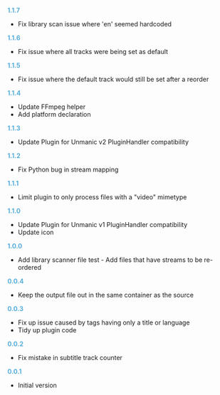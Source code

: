 
**<span style="color:#56adda">1.1.7</span>**
- Fix library scan issue where 'en' seemed hardcoded

**<span style="color:#56adda">1.1.6</span>**
- Fix issue where all tracks were being set as default

**<span style="color:#56adda">1.1.5</span>**
- Fix issue where the default track would still be set after a reorder

**<span style="color:#56adda">1.1.4</span>**
- Update FFmpeg helper
- Add platform declaration

**<span style="color:#56adda">1.1.3</span>**
- Update Plugin for Unmanic v2 PluginHandler compatibility

**<span style="color:#56adda">1.1.2</span>**
- Fix Python bug in stream mapping 

**<span style="color:#56adda">1.1.1</span>**
- Limit plugin to only process files with a "video" mimetype

**<span style="color:#56adda">1.1.0</span>**
- Update Plugin for Unmanic v1 PluginHandler compatibility
- Update icon

**<span style="color:#56adda">1.0.0</span>**
- Add library scanner file test - Add files that have streams to be re-ordered

**<span style="color:#56adda">0.0.4</span>**
- Keep the output file out in the same container as the source

**<span style="color:#56adda">0.0.3</span>**
- Fix up issue caused by tags having only a title or language
- Tidy up plugin code

**<span style="color:#56adda">0.0.2</span>**
- Fix mistake in subtitle track counter

**<span style="color:#56adda">0.0.1</span>**
- Initial version
